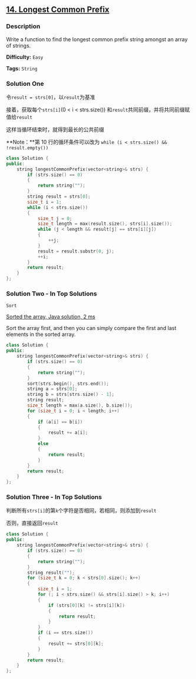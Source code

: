 ## [14. Longest Common Prefix](https://leetcode.com/problems/longest-common-prefix/#/description)

### Description

Write a function to find the longest common prefix string amongst an array of strings.

**Difficulty:** `Easy`

**Tags:** `String`

### Solution One

令`result = strs[0]`，以`result`为基准

接着，获取每个`strs[i]`(0 < i < strs.size()) 和`result`共同前缀，并将共同前缀赋值给`result`

这样当循环结束时，就得到最长的公共前缀

**Note：**第 10 行的循环条件可以改为 `while (i < strs.size() && !result.empty())`

```c++
class Solution {
public:
    string longestCommonPrefix(vector<string>& strs) {
        if (strs.size() == 0)
        {
            return string("");
        }
        string result = strs[0];
        size_t i = 1;
        while (i < strs.size())
        {
            size_t j = 0;
            size_t length = max(result.size(), strs[i].size());
            while (j < length && result[j] == strs[i][j])
            {
                ++j;
            }
            result = result.substr(0, j);
            ++i;
        }
        return result;
    }
};
```

### Solution Two - In Top Solutions

`Sort`

[Sorted the array, Java solution, 2 ms](https://discuss.leetcode.com/topic/27913/sorted-the-array-java-solution-2-ms)

Sort the array first, and then you can simply compare the first and last elements in the sorted array.

```c++
class Solution {
public:
    string longestCommonPrefix(vector<string>& strs) {
        if (strs.size() == 0)
        {
            return string("");
        }
        sort(strs.begin(), strs.end());
        string a = strs[0];
        string b = strs[strs.size() - 1];
        string result;
        size_t length = max(a.size(), b.size());
        for (size_t i = 0; i < length; i++)
        {
            if (a[i] == b[i])
            {
                result += a[i];
            }
            else
            {
                return result;
            }
        }
        return result;
    }
};
```

### Solution Three - In Top Solutions

判断所有`strs[i]`的第`k`个字符是否相同，若相同，则添加到`result`

否则，直接返回`result`

```c++
class Solution {
public:
    string longestCommonPrefix(vector<string>& strs) {
        if (strs.size() == 0)
        {
            return string("");
        }
        string result("");
        for (size_t k = 0; k < strs[0].size(); k++)
        {
            size_t i = 1;
            for (; i < strs.size() && strs[i].size() > k; i++)
            {
                if (strs[0][k] != strs[i][k])
                {
                    return result;
                }
            }
            if (i == strs.size())
            {
                result += strs[0][k];
            }
        }
        return result;
    }
};
```
